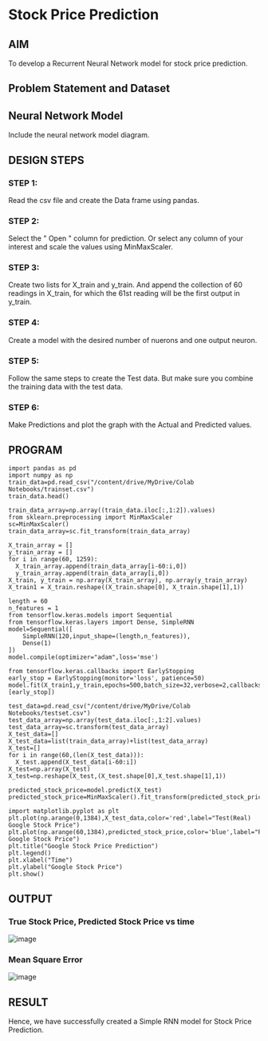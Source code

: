 # Stock Price Prediction

## AIM

To develop a Recurrent Neural Network model for stock price prediction.

## Problem Statement and Dataset

## Neural Network Model

Include the neural network model diagram.

## DESIGN STEPS

### STEP 1:
Read the csv file and create the Data frame using pandas.

### STEP 2:
Select the " Open " column for prediction. Or select any column of your interest and scale the values using MinMaxScaler.
### STEP 3:
Create two lists for X_train and y_train. And append the collection of 60 readings in X_train, for which the 61st reading will be the first output in y_train. 
### STEP 4:
Create a model with the desired number of nuerons and one output neuron.
### STEP 5: 
Follow the same steps to create the Test data. But make sure you combine the training data with the test data.
### STEP 6:
Make Predictions and plot the graph with the Actual and Predicted values.
## PROGRAM
```python3
import pandas as pd
import numpy as np
train_data=pd.read_csv("/content/drive/MyDrive/Colab Notebooks/trainset.csv")
train_data.head()
```
```python3
train_data_array=np.array((train_data.iloc[:,1:2]).values)
from sklearn.preprocessing import MinMaxScaler
sc=MinMaxScaler()
train_data_array=sc.fit_transform(train_data_array)
```
```python3
X_train_array = []
y_train_array = []
for i in range(60, 1259):
  X_train_array.append(train_data_array[i-60:i,0])
  y_train_array.append(train_data_array[i,0])
X_train, y_train = np.array(X_train_array), np.array(y_train_array)
X_train1 = X_train.reshape((X_train.shape[0], X_train.shape[1],1))
```
```python3
length = 60
n_features = 1
from tensorflow.keras.models import Sequential
from tensorflow.keras.layers import Dense, SimpleRNN
model=Sequential([
    SimpleRNN(120,input_shape=(length,n_features)),
    Dense(1)
])
model.compile(optimizer="adam",loss='mse')
```
```python3
from tensorflow.keras.callbacks import EarlyStopping
early_stop = EarlyStopping(monitor='loss', patience=50)
model.fit(X_train1,y_train,epochs=500,batch_size=32,verbose=2,callbacks=[early_stop])
```
```python3
test_data=pd.read_csv("/content/drive/MyDrive/Colab Notebooks/testset.csv")
test_data_array=np.array(test_data.iloc[:,1:2].values)
test_data_array=sc.transform(test_data_array)
X_test_data=[]
X_test_data=list(train_data_array)+list(test_data_array)
X_test=[]
for i in range(60,(len(X_test_data))):
  X_test.append(X_test_data[i-60:i])
X_test=np.array(X_test)
X_test=np.reshape(X_test,(X_test.shape[0],X_test.shape[1],1))
```
```python3
predicted_stock_price=model.predict(X_test)
predicted_stock_price=MinMaxScaler().fit_transform(predicted_stock_price)
```
```python3
import matplotlib.pyplot as plt
plt.plot(np.arange(0,1384),X_test_data,color='red',label="Test(Real) Google Stock Price")
plt.plot(np.arange(60,1384),predicted_stock_price,color='blue',label="Predicted Google Stock Price")
plt.title("Google Stock Price Prediction")
plt.legend()
plt.xlabel("Time")
plt.ylabel("Google Stock Price")
plt.show()
```

## OUTPUT

### True Stock Price, Predicted Stock Price vs time

![image](https://user-images.githubusercontent.com/65499285/194717348-80b01054-1f67-4861-9e91-f1b32dc62825.png)

### Mean Square Error

![image](https://user-images.githubusercontent.com/65499285/194717806-9c7b1a87-b4a4-49f0-bdbb-d7a087e2af4e.png)

## RESULT
Hence, we have successfully created a Simple RNN model for Stock Price Prediction.
